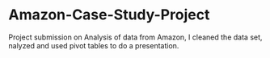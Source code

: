 # Amazon-Case-Study-Project
Project submission on Analysis of data from Amazon, I cleaned the data set, nalyzed and used pivot tables to do a presentation. 

